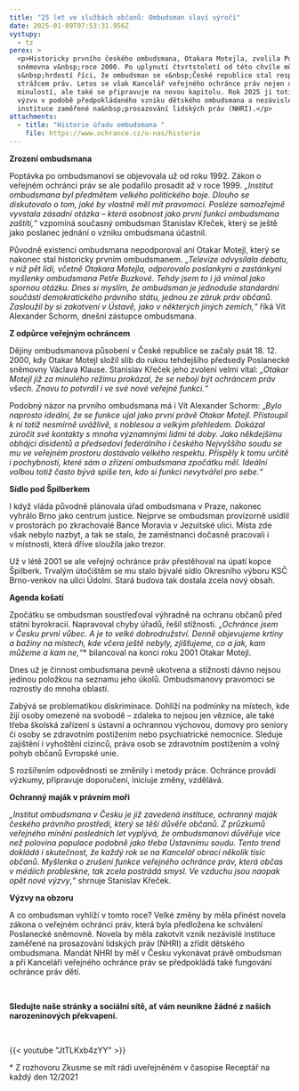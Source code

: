 ```yaml
---
title: "25 let ve službách občanů: Ombudsman slaví výročí"
date: 2025-01-09T07:53:31.956Z
vystupy:
  - tz
perex: >
  <p>Historicky prvního českého ombudsmana, Otakara Motejla, zvolila Poslanecká
  sněmovna v&nbsp;roce 2000. Po uplynutí čtvrtstoletí od této chvíle můžeme
  s&nbsp;hrdostí říci, že ombudsman se v&nbsp;České republice stal respektovaným
  strážcem práv. Letos se však Kancelář veřejného ochránce práv nejen ohlíží za
  minulostí, ale také se připravuje na novou kapitolu. Rok 2025 jí totiž chystá
  výzvu v podobě předpokládaného vzniku dětského ombudsmana a nezávislé
  instituce zaměřené na&nbsp;prosazování lidských práv (NHRI).</p>
attachments:
  - title: "Historie úřadu ombudsmana "
    file: https://www.ochrance.cz/o-nas/historie
---
```

<p><strong>Zrození ombudsmana</strong></p>

<p>Poptávka po ombudsmanovi se objevovala už od roku 1992. Zákon o veřejném ochránci práv se ale podařilo prosadit až v roce 1999. <em>&bdquo;Institut ombudsmana byl předmětem velkého politického boje. Dlouho se diskutovalo o tom, jaké by vlastně měl mít pravomoci. Posléze samozřejmě vyvstala zásadní otázka &ndash; která osobnost jako první funkci ombudsmana zaštítí,&ldquo;</em> vzpomíná současný ombudsman Stanislav Křeček, který se ještě jako poslanec jednání o vzniku ombudsmana účastnil.</p>

<p>Původně existenci ombudsmana nepodporoval ani Otakar Motejl, který se nakonec stal historicky prvním ombudsmanem. &bdquo;<em>Televize odvysílala debatu, v&nbsp;níž pět lidí, včetně Otakara Motejla, odporovalo poslankyni a zastánkyni myšlenky ombudsmana Petře Buzkové. Tehdy jsem to i já vnímal jako spornou otázku. Dnes si myslím, že ombudsman je jednoduše standardní součástí demokratického právního státu, jednou ze záruk práv občanů. Zasloužil by si zakotvení v&nbsp;Ústavě, jako v&nbsp;některých jiných zemích,&ldquo; </em>říká Vít Alexander Schorm, dnešní zástupce ombudsmana.</p>

<p><strong>Z&nbsp;odpůrce veřejným ochráncem</strong></p>

<p>Dějiny ombudsmanova působení v&nbsp;České republice se začaly psát 18. 12. 2000, kdy Otakar Motejl složil slib do rukou tehdejšího předsedy Poslanecké sněmovny Václava Klause. Stanislav Křeček jeho zvolení velmi vítal: <em>&bdquo;Otakar Motejl již za minulého režimu prokázal, že se nebojí být ochráncem práv všech. Znovu to potvrdil i ve své nové veřejné funkci.&ldquo;</em></p>

<p>Podobný názor na prvního ombudsmana má i Vít Alexander Schorm: &bdquo;<em>Bylo naprosto ideální, že se funkce ujal jako první právě Otakar Motejl. Přistoupil k&nbsp;ní totiž nesmírně uvážlivě, s&nbsp;noblesou a velkým&nbsp;přehledem. Dokázal zúročit své kontakty s&nbsp;mnoha významnými lidmi té doby. Jako někdejšímu obhájci disidentů a předsedovi federálního i českého Nejvyššího soudu se mu ve veřejném prostoru dostávalo velkého respektu. Přispěly k&nbsp;tomu určitě i pochybnosti, které sám o zřízení ombudsmana zpočátku měl. Ideální volbou totiž často bývá spíše ten, kdo si funkci nevytvářel pro sebe.&ldquo;</em></p>

<p><strong>Sídlo pod Špilberkem</strong></p>

<p>I když vláda původně plánovala úřad ombudsmana v&nbsp;Praze, nakonec vyhrálo Brno jako centrum justice. Nejprve se ombudsman provizorně usídlil v prostorách po zkrachovalé Bance Moravia v&nbsp;Jezuitské ulici. Místa zde však nebylo nazbyt, a tak se stalo, že zaměstnanci dočasně pracovali i v&nbsp;místnosti, která dříve sloužila jako trezor. &nbsp;</p>

<p>Už v létě 2001 se ale veřejný ochránce práv přestěhoval na úpatí kopce Špilberk. Trvalým útočištěm se mu stalo bývalé sídlo Okresního výboru KSČ Brno-venkov na ulici Údolní. Stará budova tak dostala zcela nový obsah.</p>

<p><strong>Agenda košatí</strong></p>

<p>Zpočátku se ombudsman soustřeďoval výhradně na ochranu občanů před státní byrokracií. Napravoval chyby úřadů, řešil stížnosti. <em>&bdquo;Ochránce jsem v&nbsp;Česku první vůbec. A je to velké dobrodružství. Denně objevujeme krtiny a bažiny na místech, kde včera ještě nebyly, zjišťujeme, co a jak, kam můžeme a kam ne,&ldquo;</em>* bilancoval na konci roku 2001 Otakar Motejl.</p>

<p>Dnes už je činnost ombudsmana pevně ukotvena a stížnosti dávno nejsou jedinou položkou na seznamu jeho úkolů. Ombudsmanovy pravomoci se rozrostly do mnoha oblastí.</p>

<p>Zabývá se problematikou diskriminace. Dohlíží na podmínky na místech, kde žijí osoby omezené na svobodě &ndash; zdaleka to nejsou jen věznice, ale také třeba školská zařízení s ústavní a&nbsp;ochrannou výchovou, domovy pro seniory či osoby se zdravotním postižením nebo psychiatrické nemocnice. Sleduje zajištění i vyhoštění cizinců, práva osob se zdravotním postižením a volný pohyb občanů Evropské unie.</p>

<p>S&nbsp;rozšířením odpovědnosti se změnily i metody práce. Ochránce provádí výzkumy, připravuje doporučení, iniciuje změny, vzdělává.</p>

<p><strong>Ochranný maják v&nbsp;právním moři</strong></p>

<p><em>&bdquo;Institut ombudsmana v Česku je již zavedená instituce, ochranný maják českého právního prostředí, který se těší důvěře občanů.</em> <em>Z průzkumů veřejného mínění posledních let vyplývá, že ombudsmanovi důvěřuje více než polovina populace podobně jako třeba Ústavnímu soudu. Tento trend dokládá i skutečnost, že každý rok se na Kancelář obrací několik tisíc občanů. Myšlenka o zrušení funkce veřejného ochránce práv, která občas v&nbsp;médiích probleskne, tak zcela postrádá smysl. Ve vzduchu jsou naopak opět nové výzvy</em>,<em>&ldquo; </em>shrnuje<em> </em>Stanislav Křeček.</p>

<p><strong>Výzvy na obzoru</strong></p>

<p>A co ombudsman vyhlíží v&nbsp;tomto roce? Velké změny by měla přinést novela zákona o&nbsp;veřejném ochránci práv, která byla předložena ke schválení Poslanecké sněmovně. Novela by měla zakotvit vznik nezávislé instituce zaměřené na&nbsp;prosazování lidských práv (NHRI) a zřídit dětského ombudsmana. Mandát NHRI by měl v&nbsp;Česku vykonávat právě ombudsman a&nbsp;při Kanceláři veřejného ochránce práv se předpokládá také fungování ochránce práv dětí.&nbsp;</p>

<p>&nbsp;</p>

<p><strong>Sledujte naše stránky a sociální sítě, ať vám neunikne žádné z&nbsp;našich narozeninových překvapení.</strong></p>

<p>&nbsp;</p>



{{< youtube "JtTLKxb4zYY" >}}



<p>* Z&nbsp;rozhovoru Zkusme se mít rádi uveřejněném v časopise Receptář na každý den 12/2021</p>
